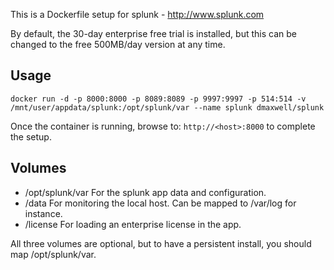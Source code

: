 This is a Dockerfile setup for splunk - http://www.splunk.com

By default, the 30-day enterprise free trial is installed, but this can be changed to the free 500MB/day version at any time.

## Usage

```
docker run -d -p 8000:8000 -p 8089:8089 -p 9997:9997 -p 514:514 -v /mnt/user/appdata/splunk:/opt/splunk/var --name splunk dmaxwell/splunk
```

Once the container is running, browse to: `http://<host>:8000` to complete the setup.

## Volumes

* /opt/splunk/var For the splunk app data and configuration.
* /data For monitoring the local host. Can be mapped to /var/log for instance.
* /license For loading an enterprise license in the app.

All three volumes are optional, but to have a persistent install, you should map /opt/splunk/var.
